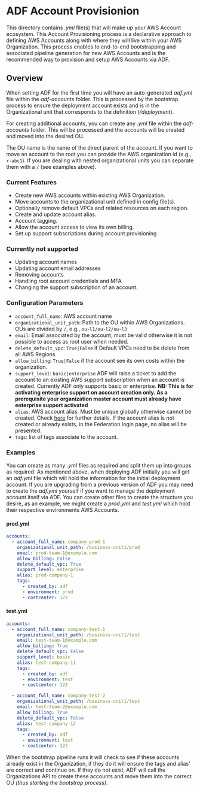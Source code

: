 # ADF Account Provisionion

This directory contains *.yml* file(s) that will make up your AWS Account
ecosystem. This Account Provisioning process is a declarative approach to
defining AWS Accounts along with where they will live within your AWS
Organization. This process enables to end-to-end bootstrapping and associated
pipeline generation for new AWS Accounts and is the recommended way to provision
and setup AWS Accounts via ADF.

## Overview

When setting ADF for the first time you will have an auto-generated *adf.yml*
file within the *adf-accounts* folder. This is processed by the bootstrap
process to ensure the deployment account exists and is in the Organizational
unit that corresponds to the definition (*/deployment*).

For creating additional accounts, you can create any *.yml* file within the
*adf-accounts* folder. This will be processed and the accounts will be created
and moved into the desired OU.

The OU name is the name of the direct parent of the account. If you want to move
an account to the root you can provide the AWS organization id (e.g., `r-abc1`).
If you are dealing with nested organizational units you can separate them with
a `/` (see examples above).

### Current Features

- Create new AWS accounts within existing AWS Organization.
- Move accounts to the organizational unit defined in config file(s).
- Optionally remove default VPCs and related resources on each region.
- Create and update account alias.
- Account tagging.
- Allow the account access to view its own billing.
- Set up support subscriptions during account provisioning

### Currently not supported

- Updating account names
- Updating account email addresses
- Removing accounts
- Handling root account credentials and MFA
- Changing the support subscription of an account.

### Configuration Parameters

- `account_full_name`: AWS account name
- `organizational_unit_path`: Path to the OU within AWS Organizations.
  OUs are divided by `/`, e.g., `ou-l1/ou-l2/ou-l3`
- `email`: Email associated by the account, must be valid otherwise it is not
  possible to access as root user when needed.
- `delete_default_vpc`: `True|False` if Default VPCs need to be delete from all
  AWS Regions.
- `allow_billing`: `True|False` if the account see its own costs within the
  organization.
- `support_level`: `basic|enterprise` ADF will raise a ticket to add the account
  to an existing AWS support subscription when an account is created.
  Currently ADF only supports basic or enterprise.
  **NB: This is for activating enterprise support on account creation only.
  As a prerequisite your organization master account must already have
  enterprise support activated**
- `alias`: AWS account alias. Must be unique globally otherwise cannot be
  created. Check [here](https://docs.aws.amazon.com/IAM/latest/UserGuide/console_account-alias.html)
  for further details. If the account alias is not created or already exists,
  in the Federation login page, no alias will be presented.
- `tags`: list of tags associate to the account.

### Examples

You can create as many *.yml* files as required and split them up into groups as
required. As mentioned above, when deploying ADF initially you will get an
*adf.yml* file which will hold the information for the initial deployment
account. If you are upgrading from a previous version of ADF you may need to
create the *adf.yml* yourself if you want to manage the deployment account
itself via ADF. You can create other files to create the structure you desire,
as an example, we might create a *prod.yml* and *test.yml* which hold their
respective environments AWS Accounts.

#### prod.yml

```yaml
accounts:
  - account_full_name: company-prod-1
    organizational_unit_path: /business-unit1/prod
    email: prod-team-1@example.com
    allow_billing: False
    delete_default_vpc: True
    support_level: enterprise
    alias: prod-company-1
    tags:
      - created_by: adf
      - environment: prod
      - costcenter: 123
```

#### test.yml

```yaml
accounts:
  - account_full_name: company-test-1
    organizational_unit_path: /business-unit1/test
    email: test-team-1@example.com
    allow_billing: True
    delete_default_vpc: False
    support_level: basic
    alias: test-company-11
    tags:
      - created_by: adf
      - environment: test
      - costcenter: 123

  - account_full_name: company-test-2
    organizational_unit_path: /business-unit1/test
    email: test-team-2@example.com
    allow_billing: True
    delete_default_vpc: False
    alias: test-company-12
    tags:
      - created_by: adf
      - environment: test
      - costcenter: 123
```

When the bootstrap pipeline runs it will check to see if these accounts
already exist in the Organization, if they do it will ensure the tags and
alias' are correct and continue on. If they do not exist, ADF will call the
Organizations API to create these accounts and move them into the correct OU
*(thus starting the bootstrap process)*.
